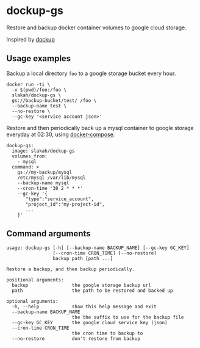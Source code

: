 # dockup-gs

Restore and backup docker container volumes to google cloud storage.

Inspired by [dockup](https://github.com/tutumcloud/dockup)

## Usage examples

Backup a local directory `foo` to a google storage bucket every hour.

```
docker run -ti \
  -v $(pwd)/foo:/foo \
  slakah/dockup-gs \
  gs://backup-bucket/test/ /foo \
  --backup-name test \
  --no-restore \
  --gc-key '<service account json>'
```

Restore and then periodically back up a mysql container to google storage everyday at 02:30, using [docker-compose](https://docs.docker.com/compose/).

```
dockup-gs:
  image: slakah/dockup-gs
  volumes_from:
    - mysql
  command: >
    gs://my-backup/mysql
    /etc/mysql /var/lib/mysql
    --backup-name mysql
    --cron-time '30 2 * * *'
    --gc-key '{
       "type":"service_account",
       "project_id":"my-project-id",
       ...
    }'
```

## Command arguments

```
usage: dockup-gs [-h] [--backup-name BACKUP_NAME] [--gc-key GC_KEY]
                 [--cron-time CRON_TIME] [--no-restore]
                 backup path [path ...]

Restore a backup, and then backup periodically.

positional arguments:
  backup                the google storage backup url
  path                  the path to be restored and backed up

optional arguments:
  -h, --help            show this help message and exit
  --backup-name BACKUP_NAME
                        the the suffix to use for the backup file
  --gc-key GC_KEY       the google cloud service key (json)
  --cron-time CRON_TIME
                        the cron time to backup to
  --no-restore          don't restore from backup
```

